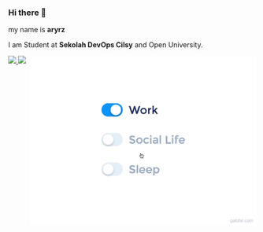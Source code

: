### Hi there 👋

my name is **aryrz**

I am Student at **Sekolah DevOps Cilsy** and Open University.

<!-- gif Image -->
<img src="https://raw.githubusercontent.com/aryrz/aryrz/main/life_balance.gif" alt="side Image" align="right" width="460" height="auto" />

   <p align="left">
    <a href="https://github.com/aryrz">
      <img height="180em" src="https://github-readme-stats-eight-theta.vercel.app/api?username=aryrz&show_icons=true&theme=algolia&include_all_commits=true&count_private=true"/>
      <img height="180em" src="https://github-readme-stats-eight-theta.vercel.app/api/top-langs/?username=aryrz&layout=compact&langs_count=8&theme=algolia"/>
    </a>
    </p>

